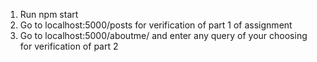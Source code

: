 1. Run npm start
2. Go to localhost:5000/posts for verification of part 1 of assignment
3. Go to localhost:5000/aboutme/ and enter any query of your choosing for verification of part 2
